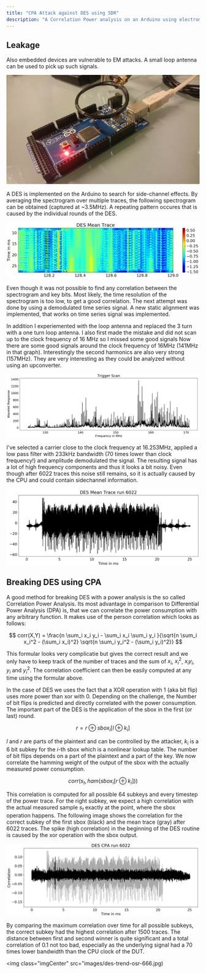 ```yaml
---
title: "CPA Attack against DES using SDR"
description: "A Correlation Power analysis on an Arduino using electromagnetic emanation against DES"
---
```



## Leakage
Also embedded devices are vulnerable to EM attacks.
A small loop antenna can be used to pick up such signals.

<img class="imgCenter" src="images/setup-arduino.jpg">

A DES is implemented on the Arduino to search for side-channel effects.
By averaging the spectrogram over multiple traces, the following spectrogram can be obtained (captured at ~3.5MHz).
A repeating pattern occures that is caused by the individual rounds of the DES.

<img class="imgCenter" src="images/arduino-des-mean.jpg">

Even though it was not possible to find any correlation between the spectrogram and key bits.
Most likely, the time resolution of the spectrogram is too low, to get a good correlation.
The next attempt was done by using a demodulated time series signal.
A new static alignment was implemented, that works on time series signal was implemented.

In addition I experiemented with the loop antenna and replaced the 3 turn with a one turn loop antenna.
I also first made the mistake and did not scan up to the clock frequency of 16 MHz so I missed some good signals
Now there are some good signals around the clock frequency of 16MHz (141MHz in that graph).
Interestingly the second harmonics are also very strong (157MHz).
They are very interesting as they could be analyzed without using an upconverter.

<img class="imgCenter" src="images/arduino-scan-hf.jpg">

I've selected a carrier close to the clock frequency at 16.253MHz, applied a low pass filter with 233kHz bandwidth (70 times lower than clock frequency!) and amplitude demodulated the signal.
The resulting signal has a lot of high frequency components and thus it looks a bit noisy.
Even though after 6022 traces this noise still remains, so it is actually caused by the CPU and could contain sidechannel information.

<img class="imgCenter" src="images/des-mean-osr-666.jpg">

## Breaking DES using CPA
A good method for breaking DES with a power analysis is the so called Correlation Power Analysis.
Its most advantage in comparison to Differential Power Analysis (DPA) is, that we can correlate the power consumption with any arbitrary function.
It makes use of the person correlation which looks as follows:

$$ corr(X,Y) = \frac{n \sum_i x_i y_i - \sum_i x_i \sum_i y_i }{\sqrt{n \sum_i x_i^2 - (\sum_i x_i)^2} \sqrt{n \sum_i y_i^2 - (\sum_i y_i)^2}} $$

This formular looks very complicatie but gives the correct result and we only have to keep track of the number of traces and the sum of $x_i$, $x_i^2$, $x_iy_i$, $y_i$ and $y_i^2$.
The correlation coefficient can then be easily computed at any time using the formular above.

In the case of DES we uses the fact that a XOR operation with 1 (aka bit flip) uses more power than xor with 0.
Depending on the challenge, the Number of bit flips is predicted and directly correlated with the power consumption.
The important part of the DES is the application of the sbox in the first (or last) round.

$$ r = r \oplus sbox_i[l \oplus k_i] $$

$l$ and $r$ are parts of the plaintext and can be controlled by the attacker, $k_i$ is a 6 bit subkey for the $i$-th sbox which is a nonlinear lookup table.
The number of bit flips depends on a part of the plaintext and a part of the key.
We now correlate the hamming weight of the output of the sbox with the actually measured power consumption.

$$ corr(s_t, ham(sbox_i[r \oplus k_i])) $$

This correlation is computed for all possible 64 subkeys and every timestep of the power trace.
For the right subkey, we expect a high correlation with the actual measured sample $s_t$ exactly at the point, where the sbox operation happens.
The following image shows the correlation for the correct subkey of the first sbox (black) and the mean trace (gray) after 6022 traces.
The spike (high correlation) in the beginning of the DES routine is caused by the xor operation with the sbox output.

<img class="imgCenter" src="images/des-corr-osr-666.jpg">

By comparing the maximum correlation over time for all possible subkeys, the correct subkey had the highest correlation after 1500 traces.
The distance between first and second winner is quite significant and a total correlation of 0.1 not too bad, especially as the underlying signal had a 70 times lower bandwidth than the CPU clock of the DUT.

<img class="imgCenter" src="images/des-trend-osr-666.jpg)
